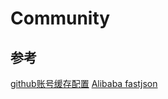 # Community

## 参考
  [github账号缓存配置](https://www.jianshu.com/p/77b0340a02f3)
  [Alibaba fastjson](https://github.com/alibaba/fastjson/wiki)
 
  

